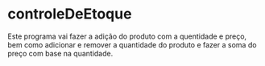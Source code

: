 # controleDeEtoque
Este programa vai fazer a adição do produto com a quentidade e preço, bem como adicionar e remover a quantidade do produto e fazer a soma do preço com base na quantidade.
